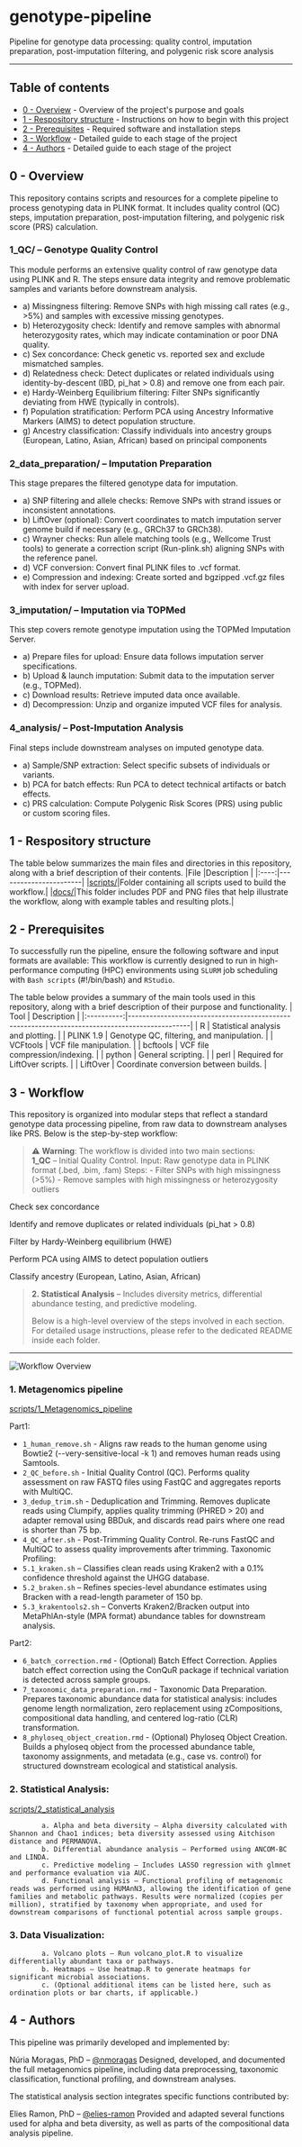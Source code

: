 # genotype-pipeline
<p align="left">
Pipeline for genotype data processing: quality control, imputation preparation, post-imputation filtering, and polygenic risk score analysis
</p>

---
## Table of contents

- [0 - Overview](#over) - Overview of the project's purpose and goals
- [1 - Respository structure](#rep_stru) - Instructions on how to begin with this project
- [2 - Prerequisites](#prere) - Required software and installation steps 
- [3 - Workflow](#workflow) - Detailed guide to each stage of the project
- [4 - Authors](#authors) - Detailed guide to each stage of the project 


## 0 - Overview <a name = "over"></a>

This repository contains scripts and resources for a complete pipeline to process genotyping data in PLINK format. 
It includes quality control (QC) steps, imputation preparation, post-imputation filtering, and polygenic risk score (PRS) calculation.

### 1_QC/ – Genotype Quality Control
This module performs an extensive quality control of raw genotype data using PLINK and R. 
The steps ensure data integrity and remove problematic samples and variants before downstream analysis.

- a) Missingness filtering: Remove SNPs with high missing call rates (e.g., >5%) and samples with excessive missing genotypes.
- b) Heterozygosity check: Identify and remove samples with abnormal heterozygosity rates, which may indicate contamination or poor DNA quality.
- c) Sex concordance: Check genetic vs. reported sex and exclude mismatched samples.
- d) Relatedness check: Detect duplicates or related individuals using identity-by-descent (IBD, pi_hat > 0.8) and remove one from each pair.
- e) Hardy-Weinberg Equilibrium filtering: Filter SNPs significantly deviating from HWE (typically in controls).
- f) Population stratification: Perform PCA using Ancestry Informative Markers (AIMS) to detect population structure.
- g) Ancestry classification: Classify individuals into ancestry groups (European, Latino, Asian, African) based on principal components

### 2_data_preparation/ – Imputation Preparation
This stage prepares the filtered genotype data for imputation.

- a) SNP filtering and allele checks: Remove SNPs with strand issues or inconsistent annotations.
- b) LiftOver (optional): Convert coordinates to match imputation server genome build if necessary (e.g., GRCh37 to GRCh38).
- c) Wrayner checks: Run allele matching tools (e.g., Wellcome Trust tools) to generate a correction script (Run-plink.sh) aligning SNPs with the reference panel.
- d) VCF conversion: Convert final PLINK files to .vcf format.
- e) Compression and indexing: Create sorted and bgzipped .vcf.gz files with index for server upload.

### 3_imputation/ – Imputation via TOPMed
This step covers remote genotype imputation using the TOPMed Imputation Server.

- a) Prepare files for upload: Ensure data follows imputation server specifications.
- b) Upload & launch imputation: Submit data to the imputation server (e.g., TOPMed).
- c) Download results: Retrieve imputed data once available.
- d) Decompression: Unzip and organize imputed VCF files for analysis.

### 4_analysis/ – Post-Imputation Analysis
Final steps include downstream analyses on imputed genotype data.

- a) Sample/SNP extraction: Select specific subsets of individuals or variants.
- b) PCA for batch effects: Run PCA to detect technical artifacts or batch effects.
- c) PRS calculation: Compute Polygenic Risk Scores (PRS) using public or custom scoring files.


## 1 - Respository structure <a name = "rep_stru"></a>

The table below summarizes the main files and directories in this repository, along with a brief description of their contents.
|File  |Description            |
|:----:|-----------------------|
|[scripts/](scripts/)|Folder containing all scripts used to build the workflow.|
|[docs/](docs/)|This folder includes PDF and PNG files that help illustrate the workflow, along with example tables and resulting plots.|

## 2 - Prerequisites <a name = "prere"></a>
To successfully run the pipeline, ensure the following software and input formats are available:
This workflow is currently designed to run in high-performance computing (HPC) environments using `SLURM` job scheduling with `Bash scripts` (#!/bin/bash) and `RStudio`.

The table below provides a summary of the main tools used in this repository, along with a brief description of their purpose and functionality.
| Tool       | Description                                                                                   |
|:----------:|-----------------------------------------------------------------------------------------------|
| R    | Statistical analysis and plotting. |
| PLINK 1.9     | Genotype QC, filtering, and manipulation. |
| VCFtools    | VCF file manipulation.      |
| bcftools   | VCF file compression/indexing.     |
| python     | General scripting.                                   |
| perl    | Required for LiftOver scripts.     |
| LiftOver   | Coordinate conversion between builds.      |


## 3 - Workflow <a name = "workflow"></a>

This repository is organized into modular steps that reflect a standard genotype data processing pipeline, from raw data to downstream analyses like PRS. Below is the step-by-step workflow:

> ⚠️ **Warning**: The workflow is divided into two main sections:  
> **1_QC** – Initial Quality Control.
>             Input: Raw genotype data in PLINK format (.bed, .bim, .fam)
>             Steps:
                    - Filter SNPs with high missingness (>5%)
                    - Remove samples with high missingness or heterozygosity outliers

Check sex concordance

Identify and remove duplicates or related individuals (pi_hat > 0.8)

Filter by Hardy-Weinberg equilibrium (HWE)

Perform PCA using AIMS to detect population outliers

Classify ancestry (European, Latino, Asian, African)
> **2. Statistical Analysis** – Includes diversity metrics, differential abundance testing, and predictive modeling.  
>  
> Below is a high-level overview of the steps involved in each section.  
> For detailed usage instructions, please refer to the dedicated README inside each folder.
---

![Workflow Overview](docs/Workflow.png)


### 1. Metagenomics pipeline

[scripts/1_Metagenomics_pipeline](scripts/1_Metagenomics_pipeline)

Part1:

- `1_human_remove.sh` - Aligns raw reads to the human genome using Bowtie2 (--very-sensitive-local -k 1) and removes human reads using Samtools.
- `2_QC_before.sh` - Initial Quality Control (QC). Performs quality assessment on raw FASTQ files using FastQC and aggregates reports with MultiQC.
- `3_dedup_trim.sh` - Deduplication and Trimming. Removes duplicate reads using Clumpify, applies quality trimming (PHRED > 20) and adapter removal using BBDuk, and discards read pairs where one read is shorter than 75 bp.
- `4_QC_after.sh` - Post-Trimming Quality Control. Re-runs FastQC and MultiQC to assess quality improvements after trimming.
Taxonomic Profiling:
- `5.1_kraken.sh` – Classifies clean reads using Kraken2 with a 0.1% confidence threshold against the UHGG database.
- `5.2_braken.sh` – Refines species-level abundance estimates using Bracken with a read-length parameter of 150 bp.
- `5.3_krakentools2.sh` – Converts Kraken2/Bracken output into MetaPhlAn-style (MPA format) abundance tables for downstream analysis.

Part2:

- `6_batch_correction.rmd` - (Optional) Batch Effect Correction. Applies batch effect correction using the ConQuR package if technical variation is detected across sample groups.
- `7_taxonomic_data_preparation.rmd` - Taxonomic Data Preparation. Prepares taxonomic abundance data for statistical analysis: includes genome length normalization, zero replacement using zCompositions, compositional data handling, and centered log-ratio (CLR) transformation.
- `8_phyloseq_object_creation.rmd` - (Optional) Phyloseq Object Creation. Builds a phyloseq object from the processed abundance table, taxonomy assignments, and metadata (e.g., case vs. control) for structured downstream ecological and statistical analysis.
                   

### 2. Statistical Analysis:
[scripts/2_statistical_analysis](scripts/2_statistical_analysis)

            a. Alpha and beta diversity – Alpha diversity calculated with Shannon and Chao1 indices; beta diversity assessed using Aitchison distance and PERMANOVA.
            b. Differential abundance analysis – Performed using ANCOM-BC and LINDA.
            c. Predictive modeling – Includes LASSO regression with glmnet and performance evaluation via AUC.
            d. Functional analysis – Functional profiling of metagenomic reads was performed using HUMAnN3, allowing the identification of gene families and metabolic pathways. Results were normalized (copies per million), stratified by taxonomy when appropriate, and used for downstream comparisons of functional potential across sample groups.

### 3. Data Visualization:
            a. Volcano plots – Run volcano_plot.R to visualize differentially abundant taxa or pathways.
            b. Heatmaps – Use heatmap.R to generate heatmaps for significant microbial associations.
            c. (Optional additional items can be listed here, such as ordination plots or bar charts, if applicable.)

## 4 - Authors <a name = "authors"></a>
This pipeline was primarily developed and implemented by:

Núria Moragas, PhD – [@nmoragas](https://github.com/nmoragas)
Designed, developed, and documented the full metagenomics pipeline, including data preprocessing, taxonomic classification, functional profiling, and downstream analyses.

The statistical analysis section integrates specific functions contributed by:

Elies Ramon, PhD – [@elies-ramon](https://github.com/elies-ramon)
Provided and adapted several functions used for alpha and beta diversity, as well as parts of the compositional data analysis pipeline.
